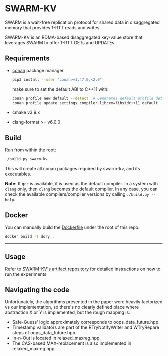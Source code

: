 # SWARM-KV

SWARM is a wait-free replication protocol for shared data in disaggregated memory that provides 1-RTT reads and writes.

SWARM-KV is an RDMA-based disaggregated key-value store that leverages SWARM to offer 1-RTT GETs and UPDATEs.

## Requirements

- [conan](https://conan.io/) package manager
    ```sh
    pip3 install --user "conan>=1.47.0,<2.0"
    ```

    make sure to set the default ABI to C++11 with:

    ```sh
    conan profile new default --detect  # Generates default profile detecting GCC and sets old ABI
    conan profile update settings.compiler.libcxx=libstdc++11 default  # Sets libcxx to C++11 ABI
    ```

- cmake v3.9.x
- clang-format >= v6.0.0

## Build

Run from within the root:

```sh
./build.py swarm-kv
```

This will create all conan packages required by swarm-kv, and its executables.

__Note:__ If `gcc` is available, it is used as the default compiler. In a system with `clang` only, then `clang` becomes the default compiler. In any case, you can check the available compilers/compiler versions by calling `./build.py --help`.

## Docker

You can manually build the [Dockerfile](https://github.com/LPD-EPFL/swarm-kv/blob/master/Dockerfile) under the root of this repo.

```sh
docker build -t dory .
```
---


## Usage

Refer to [SWARM-KV's artifact repository](https://github.com/LPD-EPFL/swarm-artifacts) for detailed instructions on how to run the experiments.


## Navigating the code

Unfortunately, the algorithms presented in the paper were heavily factorized vs our implementation, so there's no clearly defined place where abstraction X or Y is implemented, but the rough mapping is:
- Safe-Guess' logic approximately corresponds to oops_data_future.hpp.
- Timestamp validators are part of the RTryNotifyWriter and WTryRepare steps of oops_data_future.hpp.
- In-n-Out is located in relaxed_maxreg.hpp.
- The CAS-based MAX-replacement is also implemented in relaxed_maxreg.hpp.
